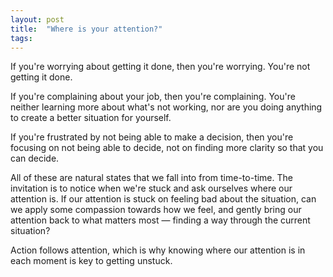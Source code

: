 ```yaml
---
layout: post
title:  "Where is your attention?"
tags: 
---
```


If you're worrying about getting it done, then you're worrying. You're not getting it done.

If you're complaining about your job, then you're complaining. You're neither learning more about what's not working, nor are you doing anything to create a better situation for yourself.

If you're frustrated by not being able to make a decision, then you're focusing on not being able to decide, not on finding more clarity so that you can decide.

All of these are natural states that we fall into from time-to-time. The invitation is to notice when we're stuck and ask ourselves where our attention is. If our attention is stuck on feeling bad about the situation, can we apply some compassion towards how we feel, and gently bring our attention back to what matters most — finding a way through the current situation?

Action follows attention, which is why knowing where our attention is in each moment is key to getting unstuck.
